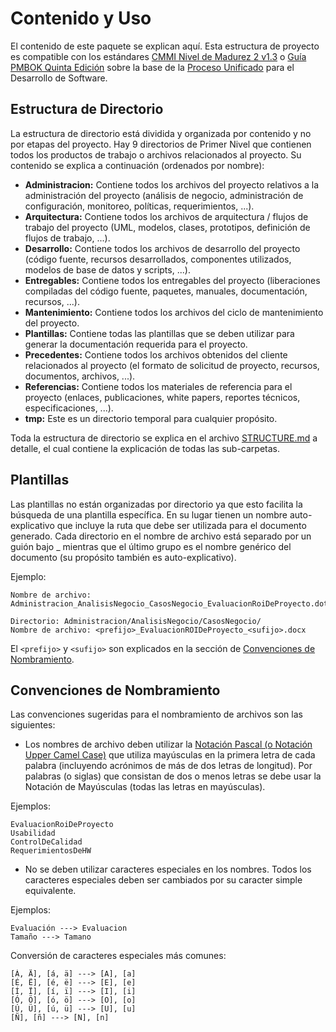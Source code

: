 # Contenido y Uso

El contenido de este paquete se explican aquí. Esta estructura de proyecto es compatible con los estándares [CMMI Nivel de Madurez 2 v1.3](CMMI.md) o [Guía PMBOK Quinta Edición](PMBOK.md) sobre la base de la [Proceso Unificado](UP.md) para el Desarrollo de Software.

## Estructura de Directorio

La estructura de directorio está dividida y organizada por contenido y no por etapas del proyecto. Hay 9 directorios de Primer Nivel que contienen todos los productos de trabajo o archivos relacionados al proyecto. Su contenido se explica a continuación (ordenados por nombre):

* **Administracion:** Contiene todos los archivos del proyecto relativos a la administración del proyecto (análisis de negocio, administración de configuración, monitoreo, políticas, requerimientos, ...).
* **Arquitectura:** Contiene todos los archivos de arquitectura / flujos de trabajo del proyecto (UML, modelos, clases, prototipos, definición de flujos de trabajo, ...).
* **Desarrollo:** Contiene todos los archivos de desarrollo del proyecto (código fuente, recursos desarrollados, componentes utilizados, modelos de base de datos y scripts, ...).
* **Entregables:** Contiene todos los entregables del proyecto (liberaciones compiladas del código fuente, paquetes, manuales, documentación, recursos, ...).
* **Mantenimiento:** Contiene todos los archivos del ciclo de mantenimiento del proyecto.
* **Plantillas:** Contiene todas las plantillas que se deben utilizar para generar la documentación requerida para el proyecto.
* **Precedentes:** Contiene todos los archivos obtenidos del cliente relacionados al proyecto (el formato de solicitud de proyecto, recursos, documentos, archivos, ...).
* **Referencias:** Contiene todos los materiales de referencia para el proyecto (enlaces, publicaciones, white papers, reportes técnicos, especificaciones, ...).
* **tmp:** Este es un directorio temporal para cualquier propósito.

Toda la estructura de directorio se explica en el archivo [STRUCTURE.md](STRUCTURE.md) a detalle, el cual contiene la explicación de todas las sub-carpetas.

## Plantillas

Las plantillas no están organizadas por directorio ya que esto facilita la búsqueda de una plantilla específica. En su lugar tienen un nombre auto-explicativo que incluye la ruta que debe ser utilizada para el documento generado. Cada directorio en el nombre de archivo está separado por un guión bajo \_ mientras que el último grupo es el nombre genérico del documento (su propósito también es auto-explicativo).

Ejemplo:

	Nombre de archivo: Administracion_AnalisisNegocio_CasosNegocio_EvaluacionRoiDeProyecto.dotx
	
	Directorio: Administracion/AnalisisNegocio/CasosNegocio/
	Nombre de archivo: <prefijo>_EvaluacionROIDeProyecto_<sufijo>.docx

El `<prefijo>` y `<sufijo>` son explicados en la sección de [Convenciones de Nombramiento](#convenciones-de-nombramiento).

## Convenciones de Nombramiento

Las convenciones sugeridas para el nombramiento de archivos son las siguientes:

* Los nombres de archivo deben utilizar la [Notación Pascal (o Notación Upper Camel Case)](http://es.wikipedia.org/wiki/CamelCase) que utiliza mayúsculas en la primera letra de cada palabra (incluyendo acrónimos de más de dos letras de longitud). Por palabras (o siglas) que consistan de dos o menos letras se debe usar la Notación de Mayúsculas (todas las letras en mayúsculas).

Ejemplos:

	EvaluacionRoiDeProyecto
	Usabilidad
	ControlDeCalidad
	RequerimientosDeHW

* No se deben utilizar caracteres especiales en los nombres. Todos los caracteres especiales deben ser cambiados por su caracter simple equivalente.

Ejemplos:

	Evaluación ---> Evaluacion
	Tamaño ---> Tamano

Conversión de caracteres especiales más comunes:

	[Á, Ä], [á, ä] ---> [A], [a]
	[É, Ë], [é, ë] ---> [E], [e]
	[Í, Ï], [í, ï] ---> [I], [i]
	[Ó, Ö], [ó, ö] ---> [O], [o]
	[Ú, Ü], [ú, ü] ---> [U], [u]
	[Ñ], [ñ] ---> [N], [n]